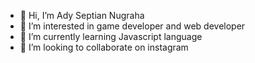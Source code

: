 - 👋 Hi, I’m Ady Septian Nugraha
- 👀 I’m interested in game developer and web developer
- 🌱 I’m currently learning Javascript language
- 💞️ I’m looking to collaborate on instagram

